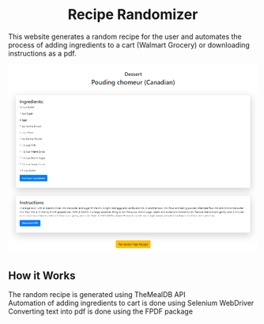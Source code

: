 <h1 align="center">Recipe Randomizer</h1>
This website generates a random recipe for the user and automates the process of adding ingredients to a cart (Walmart Grocery) or downloading instructions as a pdf.
<p></p>
<p align="center">
  <img src="/images/reciperandomizer.jpg">
</p>
  
## How it Works
The random recipe is generated using TheMealDB API <br>
Automation of adding ingredients to cart is done using Selenium WebDriver <br>
Converting text into pdf is done using the FPDF package
